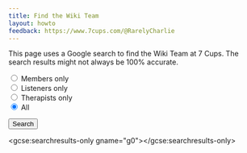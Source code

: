 ```yaml
---
title: Find the Wiki Team
layout: howto
feedback: https://www.7cups.com/@RarelyCharlie
---
```


<script>
gsearch = function () {
  var m = ''
  if (document.getElementById('mem').checked) m += ' "Member Profile - Member"'
  else if (document.getElementById('lis').checked) m += ' "Listener Profile - Listener"'
  else if (document.getElementById('the').checked) m += ' "Therapist Profile - 7 Cups"'
  
  var s = google.search.cse.element.getElement('g0')
  s.execute('"Wiki Team"' + m)
  }
</script>

This page uses a Google search to find the Wiki Team at 7 Cups. The search results might not always be 100% accurate.

<label for="mem"><input type="radio" id="mem" name="type"> Members only</label><br/>
<label for="lis"><input type="radio" id="lis" name="type"> Listeners only</label><br/>
<label for="the"><input type="radio" id="the" name="type"> Therapists only</label><br/>
<label for="all"><input type="radio" id="all" name="type" checked> All</label><br/>

<button onclick="gsearch()">Search</button>

<script>
  (function() {
    var cx = '000798228100868610755:vhnbwimkjc4';
    var gcse = document.createElement('script');
    gcse.type = 'text/javascript';
    gcse.async = true;
    gcse.src = 'https://cse.google.com/cse.js?cx=' + cx;
    var s = document.getElementsByTagName('script')[0];
    s.parentNode.insertBefore(gcse, s);
  })();
</script>
<gcse:searchresults-only gname="g0"></gcse:searchresults-only>
